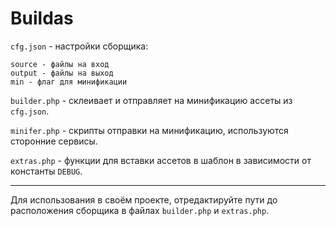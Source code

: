 # Buildas

```cfg.json``` - настройки сборщика:
    
    source - файлы на вход
    output - файлы на выход
    min - флаг для минификации

```builder.php``` - склеивает и отправляет на минификацию ассеты из ```cfg.json```.

```minifer.php``` - скрипты отправки на минификацию, используются сторонние сервисы.

```extras.php``` - функции для вставки ассетов в шаблон в зависимости от константы ```DEBUG```.

----

Для использования в своём проекте, отредактируйте пути до расположения сборщика в файлах ```builder.php``` и ```extras.php```.